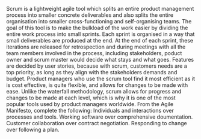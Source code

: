 Scrum is a lightweight agile tool which splits an entire product management process into smaller concrete deliverables and also splits the entire organisation into smaller cross-functioning and self-organising teams. The goal of this tool is to make the bulkload of the work easier by dividing the entire work process into small sprints. Each sprint is organised in a way that small deliverables are produced at the end. At the end of each sprint, these iterations are released for retrospection and during meetings with all the team members involved in the process, including stakeholders, poduct owner and scrum master would decide what stays and what goes.
Features are decided by user stories, because with scrum, customers needs are a top priority, as long as they align with the stakeholders demands and budget. Product managers who use the scrum tool find it most efficient as it is cost effective, is quite flexible, and allows for changes to be made with ease. Unlike the waterfall methodology, scrum allows for progress and changes to be made at each level, which is why it is one of the most popular tools used by product managers worldwide.
From the Agile Manifesto, complete the following:
Individuals and interactions over processes and tools.
Working software over comprehensive doumentation.
Customer collaboration over contract negotiation.
Responding to change over following a plan.

